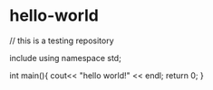 # hello-world
// this is a testing repository

include <iostream>
using namespace std;

int main(){
cout<< "hello world!" << endl;
return 0;
}
